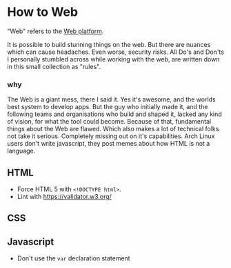 # How to Web

"Web" refers to the [Web platform](https://en.wikipedia.org/wiki/Web_platform).

It is possible to build stunning things on the web. But there are nuances which can cause headaches. Even worse, security risks. All Do's and Don'ts I personally stumbled across while working with the web, are written down in this small collection as "rules".

### why

The Web is a giant mess, there I said it. Yes it's awesome, and the worlds best system to develop apps. But the guy who initially made it, and the following teams and organisations who build and shaped it, lacked any kind of vision, for what the tool could become. Because of that, fundamental things about the Web are flawed. Which also makes a lot of technical folks not take it serious. Completely missing out on it's capabilities. Arch Linux users don't write javascript, they post memes about how HTML is not a language.

## HTML

- Force HTML 5 with `<!DOCTYPE html>`.
- Lint with https://validator.w3.org/

## CSS

## Javascript

- Don't use the `var` declaration statement
